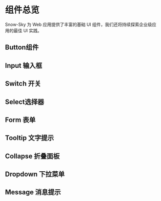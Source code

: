 # 组件总览

Snow-Sky 为 Web 应用提供了丰富的基础 UI 组件，我们还将持续探索企业级应用的最佳 UI 实践。

## Button组件
<preview path="../demo/Button/Basic.vue" title="基础用法" description="Button 组件的基础用法"></preview>


## Input 输入框

<preview path="../demo/Input/Basic.vue" title="基础文本框" description="Input 基础文本框"></preview>

## Switch 开关

<preview path="../demo/Switch/Basic.vue" title="基础Switch" description="Switch 基础用例"></preview>

## Select选择器

<preview path="../demo/Select/Basic.vue" title="基础选择器" description="Select 基础选择器"></preview>

## Form 表单

<preview path="../demo/Form/Basic.vue" title="典型表单" description="Form 典型表单"></preview>

## Tooltip 文字提示

<preview path="../demo/Tooltip/Basic.vue" title="基础Tooltip" description="Tooltip 基础用例"></preview>

## Collapse 折叠面板

<preview path="../demo/Collapse/Basic.vue" title="基础用法" description="Collapse 组件的基础用法"></preview>

## Dropdown 下拉菜单

<preview path="../demo/Dropdown/Basic.vue" title="基础用法" description="Dropdown 组件的基础用法"></preview>

## Message 消息提示

<preview path="../demo/Message/Basic.vue" title="基础用法" description="Message 组件的基础用法"></preview>